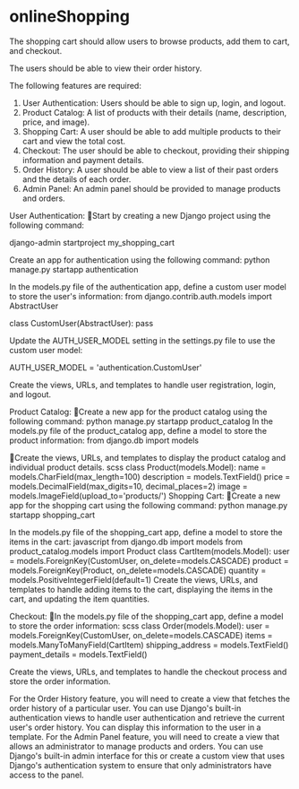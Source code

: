 # onlineShopping
The shopping cart should allow users to browse products, add them to cart, and checkout. 

The users should be able to view their order history.

 The following features are required: 

1. User Authentication: Users should be able to sign up, login, and logout. 
2. Product Catalog: A list of products with their details (name, description, price, and image). 
3. Shopping Cart: A user should be able to add multiple products to their cart and view the total cost. 
4. Checkout: The user should be able to checkout, providing their shipping information and payment details. 
5. Order History: A user should be able to view a list of their past orders and the details of each order. 
6. Admin Panel: An admin panel should be provided to manage products and orders. 


User Authentication:
Start by creating a new Django project using the following command:

django-admin startproject my_shopping_cart

Create an app for authentication using the following command:
python manage.py startapp authentication

In the models.py file of the authentication app, define a custom user model to store the user's information:
from django.contrib.auth.models import AbstractUser

class CustomUser(AbstractUser):
    pass

Update the AUTH_USER_MODEL setting in the settings.py file to use the custom user model:

AUTH_USER_MODEL = 'authentication.CustomUser'

Create the views, URLs, and templates to handle user registration, login, and logout.



Product Catalog:
Create a new app for the product catalog using the following command:
python manage.py startapp product_catalog
In the models.py file of the product_catalog app, define a model to store the product information:
from django.db import models

Create the views, URLs, and templates to display the product catalog and individual product details.
scss
class Product(models.Model):
    name = models.CharField(max_length=100)
    description = models.TextField()
    price = models.DecimalField(max_digits=10, decimal_places=2)
    image = models.ImageField(upload_to='products/')
Shopping Cart:
Create a new app for the shopping cart using the following command:
python manage.py startapp shopping_cart

In the models.py file of the shopping_cart app, define a model to store the items in the cart:
javascript
from django.db import models
from product_catalog.models import Product
class CartItem(models.Model):
    user = models.ForeignKey(CustomUser, on_delete=models.CASCADE)
    product = models.ForeignKey(Product, on_delete=models.CASCADE)
    quantity = models.PositiveIntegerField(default=1)
Create the views, URLs, and templates to handle adding items to the cart, displaying the items in the cart, and updating the item quantities.

Checkout:
In the models.py file of the shopping_cart app, define a model to store the order information:
scss
class Order(models.Model):
    user = models.ForeignKey(CustomUser, on_delete=models.CASCADE)
    items = models.ManyToManyField(CartItem)
    shipping_address = models.TextField()
    payment_details = models.TextField()

Create the views, URLs, and templates to handle the checkout process and store the order information.

For the Order History feature, you will need to create a view that fetches the order history of a particular user. You can use Django's built-in authentication views to handle user authentication and retrieve the current user's order history. You can display this information to the user in a template.
For the Admin Panel feature, you will need to create a view that allows an administrator to manage products and orders. You can use Django's built-in admin interface for this or create a custom view that uses Django's authentication system to ensure that only administrators have access to the panel.
